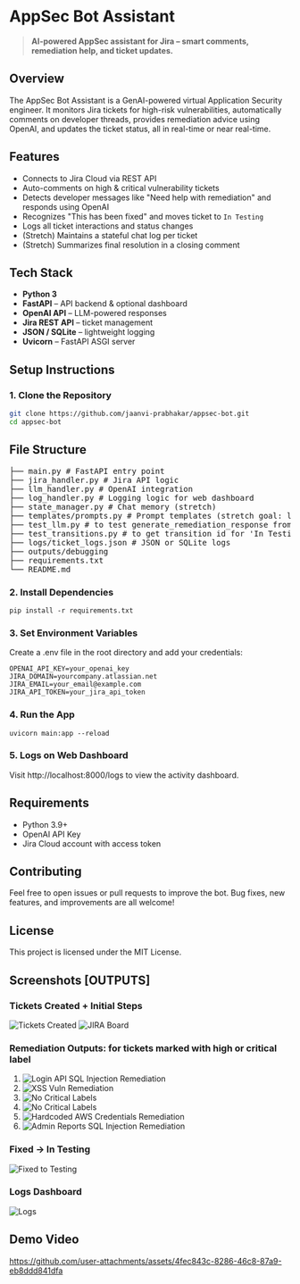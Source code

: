 # AppSec Bot Assistant

> **AI-powered AppSec assistant for Jira – smart comments, remediation help, and ticket updates.**

## Overview

The AppSec Bot Assistant is a GenAI-powered virtual Application Security engineer. It monitors Jira tickets for high-risk vulnerabilities, automatically comments on developer threads, provides remediation advice using OpenAI, and updates the ticket status, all in real-time or near real-time.

## Features

- Connects to Jira Cloud via REST API
- Auto-comments on high & critical vulnerability tickets
- Detects developer messages like "Need help with remediation" and responds using OpenAI
- Recognizes "This has been fixed" and moves ticket to `In Testing`
- Logs all ticket interactions and status changes
- (Stretch) Maintains a stateful chat log per ticket
- (Stretch) Summarizes final resolution in a closing comment

## Tech Stack

- **Python 3**
- **FastAPI** – API backend & optional dashboard
- **OpenAI API** – LLM-powered responses
- **Jira REST API** – ticket management
- **JSON / SQLite** – lightweight logging
- **Uvicorn** – FastAPI ASGI server

## Setup Instructions

### 1. Clone the Repository

```bash
git clone https://github.com/jaanvi-prabhakar/appsec-bot.git
cd appsec-bot
```

## File Structure

<pre>
├── main.py # FastAPI entry point
├── jira_handler.py # Jira API logic
├── llm_handler.py # OpenAI integration
├── log_handler.py # Logging logic for web dashboard
├── state_manager.py # Chat memory (stretch)
├── templates/prompts.py # Prompt templates (stretch goal: later)
├── test_llm.py # to test generate_remediation_response from llm_handler
├── test_transitions.py # to get transition id for 'In Testing' 
├── logs/ticket_logs.json # JSON or SQLite logs
├── outputs/debugging
├── requirements.txt
└── README.md
</pre>

### 2. Install Dependencies

```
pip install -r requirements.txt
```

### 3. Set Environment Variables

Create a .env file in the root directory and add your credentials:

```
OPENAI_API_KEY=your_openai_key
JIRA_DOMAIN=yourcompany.atlassian.net
JIRA_EMAIL=your_email@example.com
JIRA_API_TOKEN=your_jira_api_token
```

### 4. Run the App

```
uvicorn main:app --reload
```

### 5. Logs on Web Dashboard

Visit http://localhost:8000/logs to view the activity dashboard.

## Requirements

- Python 3.9+
- OpenAI API Key
- Jira Cloud account with access token

## Contributing

Feel free to open issues or pull requests to improve the bot. Bug fixes, new features, and improvements are all welcome!

## License

This project is licensed under the MIT License.

## Screenshots [OUTPUTS]

### Tickets Created + Initial Steps

![Tickets Created](outputs/tickets_created.png)
![JIRA Board](outputs/JIRA_board.png)

### Remediation Outputs: for tickets marked with high or critical label

1. ![Login API SQL Injection Remediation](outputs/login_sql_injection_remediation.png)
2. ![XSS Vuln Remediation](outputs/xss_vuln_remediation.png)
3. ![No Critical Labels](outputs/debugging/no_trigger_label.png)
4. ![No Critical Labels](outputs/debugging/no_trigger_label_2.png)
5. ![Hardcoded AWS Credentials Remediation](outputs/hardcoded_creds_remediation.png)
6. ![Admin Reports SQL Injection Remediation](outputs/admin_reports_sql_injection_remediation.png)

### Fixed → In Testing

![Fixed to Testing](outputs/fixed_ticket_moved_to_testing.png)

### Logs Dashboard

![Logs](outputs/logging_web_dashboard.png)

## Demo Video

https://github.com/user-attachments/assets/4fec843c-8286-46c8-87a9-eb8ddd841dfa
